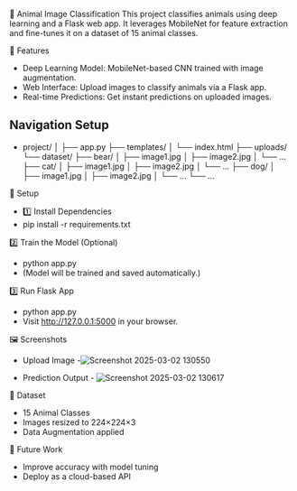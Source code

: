 🐾 Animal Image Classification
This project classifies animals using deep learning and a Flask web app. It leverages MobileNet for feature extraction and fine-tunes it on a dataset of 15 animal classes.

📌 Features
- Deep Learning Model: MobileNet-based CNN trained with image augmentation.
- Web Interface: Upload images to classify animals via a Flask app.
- Real-time Predictions: Get instant predictions on uploaded images.

Navigation Setup 
----------------
- project/
│
├── app.py
├── templates/
│   └── index.html
├── uploads/
└── dataset/
    ├── bear/
    │   ├── image1.jpg
    │   ├── image2.jpg
    │   └── ...
    ├── cat/
    │   ├── image1.jpg
    │   ├── image2.jpg
    │   └── ...
    ├── dog/
    │   ├── image1.jpg
    │   ├── image2.jpg
    │   └── ...
    └── ...
  
🚀 Setup
- 1️⃣ Install Dependencies
- pip install -r requirements.txt

2️⃣ Train the Model (Optional)
- python app.py
- (Model will be trained and saved automatically.)

3️⃣ Run Flask App
- python app.py
- Visit http://127.0.0.1:5000 in your browser.

🖼️ Screenshots

- Upload Image -![Screenshot 2025-03-02 130550](https://github.com/user-attachments/assets/5ef76e55-c2b7-4141-b7a6-b6000f63e14b)

- Prediction Output - ![Screenshot 2025-03-02 130617](https://github.com/user-attachments/assets/14fa2a7e-6109-4efe-97f6-a44736a3084c)

📜 Dataset

- 15 Animal Classes
- Images resized to 224×224×3
- Data Augmentation applied

📌 Future Work

- Improve accuracy with model tuning
- Deploy as a cloud-based API
